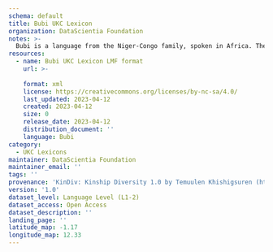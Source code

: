 ```yaml
---
schema: default
title: Bubi UKC Lexicon
organization: DataScientia Foundation
notes: >-
  Bubi is a language from the Niger-Congo family, spoken in Africa. The UKC Lexicon of Bubi is represented as a lexico-semantic network. It consists of words, word senses, synsets, as well as sense-level and synset-level relationships.
resources:
  - name: Bubi UKC Lexicon LMF format
    url: >-
      
    format: xml
    license: https://creativecommons.org/licenses/by-nc-sa/4.0/
    last_updated: 2023-04-12
    created: 2023-04-12
    size: 0
    release_date: 2023-04-12
    distribution_document: ''
    language: Bubi
category:
  - UKC Lexicons
maintainer: DataScientia Foundation
maintainer_email: ''
tags: ''
provenance: 'KinDiv: Kinship Diversity 1.0 by Temuulen Khishigsuren (http://ukc.disi.unitn.it/index.php/kinship/); Princeton WordNet 2.1 by Princeton University (https://wordnet.princeton.edu)'
version: '1.0'
dataset_level: Language Level (L1-2)
dataset_access: Open Access
dataset_description: ''
landing_page: ''
latitude_map: -1.17
longitude_map: 12.33
---
```

